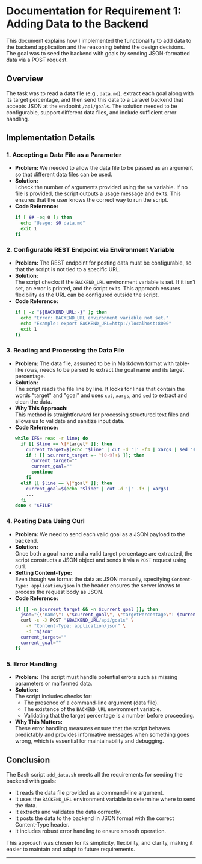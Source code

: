 

# Documentation for Requirement 1: Adding Data to the Backend

This document explains how I implemented the functionality to add data to the backend application and the reasoning behind the design decisions. The goal was to seed the backend with goals by sending JSON-formatted data via a POST request.

## Overview

The task was to read a data file (e.g., `data.md`), extract each goal along with its target percentage, and then send this data to a Laravel backend that accepts JSON at the endpoint `/api/goals`. The solution needed to be configurable, support different data files, and include sufficient error handling.

## Implementation Details

### 1. Accepting a Data File as a Parameter

- **Problem:** We needed to allow the data file to be passed as an argument so that different data files can be used.
- **Solution:**  
  I check the number of arguments provided using the `$#` variable. If no file is provided, the script outputs a usage message and exits. This ensures that the user knows the correct way to run the script.
- **Code Reference:**
  ```bash
  if [ $# -eq 0 ]; then
    echo "Usage: $0 data.md"
    exit 1
  fi
  ```

### 2. Configurable REST Endpoint via Environment Variable

- **Problem:** The REST endpoint for posting data must be configurable, so that the script is not tied to a specific URL.
- **Solution:**  
  The script checks if the `BACKEND_URL` environment variable is set. If it isn’t set, an error is printed, and the script exits. This approach ensures flexibility as the URL can be configured outside the script.
- **Code Reference:**
  ```bash
  if [ -z "${BACKEND_URL:-}" ]; then
    echo "Error: BACKEND_URL environment variable not set."
    echo "Example: export BACKEND_URL=http://localhost:8000"
    exit 1
  fi
  ```

### 3. Reading and Processing the Data File

- **Problem:** The data file, assumed to be in Markdown format with table-like rows, needs to be parsed to extract the goal name and its target percentage.
- **Solution:**  
  The script reads the file line by line. It looks for lines that contain the words "target" and "goal" and uses `cut`, `xargs`, and `sed` to extract and clean the data.
- **Why This Approach:**  
  This method is straightforward for processing structured text files and allows us to validate and sanitize input data.
- **Code Reference:**
  ```bash
  while IFS= read -r line; do
    if [[ $line == \|*target* ]]; then
      current_target=$(echo "$line" | cut -d '|' -f3 | xargs | sed 's/%//')
      if ! [[ $current_target =~ ^[0-9]+$ ]]; then
        current_target=""
        current_goal=""
        continue
      fi
    elif [[ $line == \|*goal* ]]; then
      current_goal=$(echo "$line" | cut -d '|' -f3 | xargs)
      ...
    fi
  done < "$FILE"
  ```

### 4. Posting Data Using Curl

- **Problem:** We need to send each valid goal as a JSON payload to the backend.
- **Solution:**  
  Once both a goal name and a valid target percentage are extracted, the script constructs a JSON object and sends it via a `POST` request using curl.
- **Setting Content-Type:**  
  Even though we format the data as JSON manually, specifying `Content-Type: application/json` in the header ensures the server knows to process the request body as JSON.
- **Code Reference:**
  ```bash
  if [[ -n $current_target && -n $current_goal ]]; then
    json="{\"name\": \"$current_goal\", \"targetPercentage\": $current_target}"
    curl -s -X POST "$BACKEND_URL/api/goals" \
      -H "Content-Type: application/json" \
      -d "$json"
    current_target=""
    current_goal=""
  fi
  ```

### 5. Error Handling

- **Problem:** The script must handle potential errors such as missing parameters or malformed data.
- **Solution:**  
  The script includes checks for:
    - The presence of a command-line argument (data file).
    - The existence of the `BACKEND_URL` environment variable.
    - Validating that the target percentage is a number before proceeding.
- **Why This Matters:**  
  These error handling measures ensure that the script behaves predictably and provides informative messages when something goes wrong, which is essential for maintainability and debugging.

## Conclusion

The Bash script `add_data.sh` meets all the requirements for seeding the backend with goals:

- It reads the data file provided as a command-line argument.
- It uses the `BACKEND_URL` environment variable to determine where to send the data.
- It extracts and validates the data correctly.
- It posts the data to the backend in JSON format with the correct Content-Type header.
- It includes robust error handling to ensure smooth operation.

This approach was chosen for its simplicity, flexibility, and clarity, making it easier to maintain and adapt to future requirements.

---

